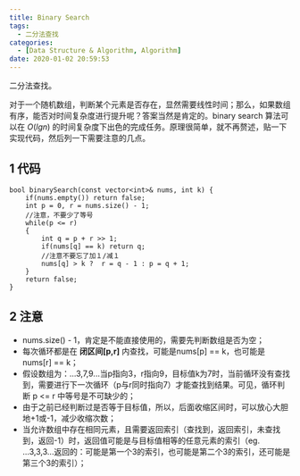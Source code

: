```yaml
---
title: Binary Search
tags:
  - 二分法查找
categories:
  - [Data Structure & Algorithm, Algorithm]
date: 2020-01-02 20:59:53
---
```

二分法查找。

<!-- more -->

对于一个随机数组，判断某个元素是否存在，显然需要线性时间；那么，如果数组有序，能否对时间复杂度进行提升呢？答案当然是肯定的。binary search 算法可以在 $O(lgn)$ 的时间复杂度下出色的完成任务。原理很简单，就不再赘述，贴一下实现代码，然后列一下需要注意的几点。
## 1 代码
```
bool binarySearch(const vector<int>& nums, int k) {
    if(nums.empty()) return false;
	int p = 0, r = nums.size() - 1;
	//注意，不要少了等号
	while(p <= r)
	{
		int q = p + r >> 1;
		if(nums[q] == k) return q;
		//注意不要忘了加１/减１
		nums[q] > k ?  r = q - 1 : p = q + 1;
	}
	return false;
}
```
## 2 注意
- nums.size() - 1，肯定是不能直接使用的，需要先判断数组是否为空；
- 每次循环都是在 **闭区间[p,r]** 内查找，可能是nums[p] == k，也可能是nums[r] == k；
- 假设数组为：...3,7,9...当p指向3，r指向9，目标值k为7时，当前循环没有查找到，需要进行下一次循环（p与r同时指向7）才能查找到结果。可见，循环判断 p <= r 中等号是不可缺少的；
- 由于之前已经判断过是否等于目标值，所以，后面收缩区间时，可以放心大胆地+1或-1，减少收缩次数；
- 当允许数组中存在相同元素，且需要返回索引（查找到，返回索引，未查找到，返回-1）时，返回值可能是与目标值相等的任意元素的索引（eg. ...3,3,3...返回的：可能是第一个3的索引，也可能是第二个3的索引，还可能是第三个3的索引）；